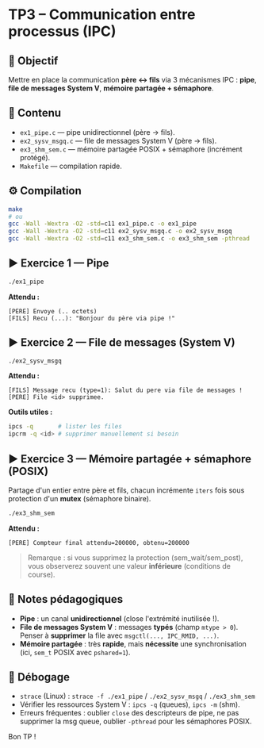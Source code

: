 # TP3 – Communication entre processus (IPC)

## 🎯 Objectif
Mettre en place la communication **père ↔ fils** via 3 mécanismes IPC : **pipe**, **file de messages System V**, **mémoire partagée + sémaphore**.

## 📁 Contenu
- `ex1_pipe.c` — pipe unidirectionnel (père → fils).
- `ex2_sysv_msgq.c` — file de messages System V (père → fils).
- `ex3_shm_sem.c` — mémoire partagée POSIX + sémaphore (incrément protégé).  
- `Makefile` — compilation rapide.

## ⚙️ Compilation
```bash
make
# ou
gcc -Wall -Wextra -O2 -std=c11 ex1_pipe.c -o ex1_pipe
gcc -Wall -Wextra -O2 -std=c11 ex2_sysv_msgq.c -o ex2_sysv_msgq
gcc -Wall -Wextra -O2 -std=c11 ex3_shm_sem.c -o ex3_shm_sem -pthread
```

## ▶️ Exercice 1 — Pipe
```bash
./ex1_pipe
```
**Attendu :**
```
[PERE] Envoye (.. octets)
[FILS] Recu (...): "Bonjour du père via pipe !"
```

## ▶️ Exercice 2 — File de messages (System V)
```bash
./ex2_sysv_msgq
```
**Attendu :**
```
[FILS] Message recu (type=1): Salut du pere via file de messages !
[PERE] File <id> supprimee.
```
**Outils utiles :**
```bash
ipcs -q       # lister les files
ipcrm -q <id> # supprimer manuellement si besoin
```

## ▶️ Exercice 3 — Mémoire partagée + sémaphore (POSIX)
Partage d'un entier entre père et fils, chacun incrémente `iters` fois sous protection d'un **mutex** (sémaphore binaire).

```bash
./ex3_shm_sem
```
**Attendu :**
```
[PERE] Compteur final attendu=200000, obtenu=200000
```

> Remarque : si vous supprimez la protection (sem_wait/sem_post), vous observerez souvent une valeur **inférieure** (conditions de course).

## 🧩 Notes pédagogiques
- **Pipe** : un canal **unidirectionnel** (close l'extrémité inutilisée !).
- **File de messages System V** : messages **typés** (champ `mtype > 0`). Penser à **supprimer** la file avec `msgctl(..., IPC_RMID, ...)`.
- **Mémoire partagée** : très **rapide**, mais **nécessite** une synchronisation (ici, `sem_t` POSIX avec `pshared=1`).

## 🔧 Débogage
- `strace` (Linux) : `strace -f ./ex1_pipe` / `./ex2_sysv_msgq` / `./ex3_shm_sem`
- Vérifier les ressources System V : `ipcs -q` (queues), `ipcs -m` (shm).
- Erreurs fréquentes : oublier `close` des descripteurs de pipe, ne pas supprimer la msg queue, oublier `-pthread` pour les sémaphores POSIX.

Bon TP !

